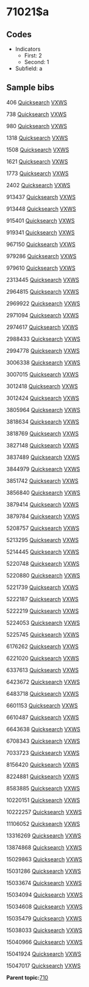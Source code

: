 # 71021$a

## Codes

-   Indicators
    -   First: 2
    -   Second: 1
-   Subfield: a

## Sample bibs

406 [Quicksearch](https://search.library.yale.edu/catalog/406) [VXWS](http://prodorbis.library.yale.edu:7014/vxws/GetHoldingsService?bibId=406)

738 [Quicksearch](https://search.library.yale.edu/catalog/738) [VXWS](http://prodorbis.library.yale.edu:7014/vxws/GetHoldingsService?bibId=738)

980 [Quicksearch](https://search.library.yale.edu/catalog/980) [VXWS](http://prodorbis.library.yale.edu:7014/vxws/GetHoldingsService?bibId=980)

1318 [Quicksearch](https://search.library.yale.edu/catalog/1318) [VXWS](http://prodorbis.library.yale.edu:7014/vxws/GetHoldingsService?bibId=1318)

1508 [Quicksearch](https://search.library.yale.edu/catalog/1508) [VXWS](http://prodorbis.library.yale.edu:7014/vxws/GetHoldingsService?bibId=1508)

1621 [Quicksearch](https://search.library.yale.edu/catalog/1621) [VXWS](http://prodorbis.library.yale.edu:7014/vxws/GetHoldingsService?bibId=1621)

1773 [Quicksearch](https://search.library.yale.edu/catalog/1773) [VXWS](http://prodorbis.library.yale.edu:7014/vxws/GetHoldingsService?bibId=1773)

2402 [Quicksearch](https://search.library.yale.edu/catalog/2402) [VXWS](http://prodorbis.library.yale.edu:7014/vxws/GetHoldingsService?bibId=2402)

913437 [Quicksearch](https://search.library.yale.edu/catalog/913437) [VXWS](http://prodorbis.library.yale.edu:7014/vxws/GetHoldingsService?bibId=913437)

913448 [Quicksearch](https://search.library.yale.edu/catalog/913448) [VXWS](http://prodorbis.library.yale.edu:7014/vxws/GetHoldingsService?bibId=913448)

915401 [Quicksearch](https://search.library.yale.edu/catalog/915401) [VXWS](http://prodorbis.library.yale.edu:7014/vxws/GetHoldingsService?bibId=915401)

919341 [Quicksearch](https://search.library.yale.edu/catalog/919341) [VXWS](http://prodorbis.library.yale.edu:7014/vxws/GetHoldingsService?bibId=919341)

967150 [Quicksearch](https://search.library.yale.edu/catalog/967150) [VXWS](http://prodorbis.library.yale.edu:7014/vxws/GetHoldingsService?bibId=967150)

979286 [Quicksearch](https://search.library.yale.edu/catalog/979286) [VXWS](http://prodorbis.library.yale.edu:7014/vxws/GetHoldingsService?bibId=979286)

979610 [Quicksearch](https://search.library.yale.edu/catalog/979610) [VXWS](http://prodorbis.library.yale.edu:7014/vxws/GetHoldingsService?bibId=979610)

2313445 [Quicksearch](https://search.library.yale.edu/catalog/2313445) [VXWS](http://prodorbis.library.yale.edu:7014/vxws/GetHoldingsService?bibId=2313445)

2964815 [Quicksearch](https://search.library.yale.edu/catalog/2964815) [VXWS](http://prodorbis.library.yale.edu:7014/vxws/GetHoldingsService?bibId=2964815)

2969922 [Quicksearch](https://search.library.yale.edu/catalog/2969922) [VXWS](http://prodorbis.library.yale.edu:7014/vxws/GetHoldingsService?bibId=2969922)

2971094 [Quicksearch](https://search.library.yale.edu/catalog/2971094) [VXWS](http://prodorbis.library.yale.edu:7014/vxws/GetHoldingsService?bibId=2971094)

2974617 [Quicksearch](https://search.library.yale.edu/catalog/2974617) [VXWS](http://prodorbis.library.yale.edu:7014/vxws/GetHoldingsService?bibId=2974617)

2988433 [Quicksearch](https://search.library.yale.edu/catalog/2988433) [VXWS](http://prodorbis.library.yale.edu:7014/vxws/GetHoldingsService?bibId=2988433)

2994778 [Quicksearch](https://search.library.yale.edu/catalog/2994778) [VXWS](http://prodorbis.library.yale.edu:7014/vxws/GetHoldingsService?bibId=2994778)

3006338 [Quicksearch](https://search.library.yale.edu/catalog/3006338) [VXWS](http://prodorbis.library.yale.edu:7014/vxws/GetHoldingsService?bibId=3006338)

3007015 [Quicksearch](https://search.library.yale.edu/catalog/3007015) [VXWS](http://prodorbis.library.yale.edu:7014/vxws/GetHoldingsService?bibId=3007015)

3012418 [Quicksearch](https://search.library.yale.edu/catalog/3012418) [VXWS](http://prodorbis.library.yale.edu:7014/vxws/GetHoldingsService?bibId=3012418)

3012424 [Quicksearch](https://search.library.yale.edu/catalog/3012424) [VXWS](http://prodorbis.library.yale.edu:7014/vxws/GetHoldingsService?bibId=3012424)

3805964 [Quicksearch](https://search.library.yale.edu/catalog/3805964) [VXWS](http://prodorbis.library.yale.edu:7014/vxws/GetHoldingsService?bibId=3805964)

3818634 [Quicksearch](https://search.library.yale.edu/catalog/3818634) [VXWS](http://prodorbis.library.yale.edu:7014/vxws/GetHoldingsService?bibId=3818634)

3818769 [Quicksearch](https://search.library.yale.edu/catalog/3818769) [VXWS](http://prodorbis.library.yale.edu:7014/vxws/GetHoldingsService?bibId=3818769)

3827148 [Quicksearch](https://search.library.yale.edu/catalog/3827148) [VXWS](http://prodorbis.library.yale.edu:7014/vxws/GetHoldingsService?bibId=3827148)

3837489 [Quicksearch](https://search.library.yale.edu/catalog/3837489) [VXWS](http://prodorbis.library.yale.edu:7014/vxws/GetHoldingsService?bibId=3837489)

3844979 [Quicksearch](https://search.library.yale.edu/catalog/3844979) [VXWS](http://prodorbis.library.yale.edu:7014/vxws/GetHoldingsService?bibId=3844979)

3851742 [Quicksearch](https://search.library.yale.edu/catalog/3851742) [VXWS](http://prodorbis.library.yale.edu:7014/vxws/GetHoldingsService?bibId=3851742)

3856840 [Quicksearch](https://search.library.yale.edu/catalog/3856840) [VXWS](http://prodorbis.library.yale.edu:7014/vxws/GetHoldingsService?bibId=3856840)

3879414 [Quicksearch](https://search.library.yale.edu/catalog/3879414) [VXWS](http://prodorbis.library.yale.edu:7014/vxws/GetHoldingsService?bibId=3879414)

3879784 [Quicksearch](https://search.library.yale.edu/catalog/3879784) [VXWS](http://prodorbis.library.yale.edu:7014/vxws/GetHoldingsService?bibId=3879784)

5208757 [Quicksearch](https://search.library.yale.edu/catalog/5208757) [VXWS](http://prodorbis.library.yale.edu:7014/vxws/GetHoldingsService?bibId=5208757)

5213295 [Quicksearch](https://search.library.yale.edu/catalog/5213295) [VXWS](http://prodorbis.library.yale.edu:7014/vxws/GetHoldingsService?bibId=5213295)

5214445 [Quicksearch](https://search.library.yale.edu/catalog/5214445) [VXWS](http://prodorbis.library.yale.edu:7014/vxws/GetHoldingsService?bibId=5214445)

5220748 [Quicksearch](https://search.library.yale.edu/catalog/5220748) [VXWS](http://prodorbis.library.yale.edu:7014/vxws/GetHoldingsService?bibId=5220748)

5220880 [Quicksearch](https://search.library.yale.edu/catalog/5220880) [VXWS](http://prodorbis.library.yale.edu:7014/vxws/GetHoldingsService?bibId=5220880)

5221739 [Quicksearch](https://search.library.yale.edu/catalog/5221739) [VXWS](http://prodorbis.library.yale.edu:7014/vxws/GetHoldingsService?bibId=5221739)

5222187 [Quicksearch](https://search.library.yale.edu/catalog/5222187) [VXWS](http://prodorbis.library.yale.edu:7014/vxws/GetHoldingsService?bibId=5222187)

5222219 [Quicksearch](https://search.library.yale.edu/catalog/5222219) [VXWS](http://prodorbis.library.yale.edu:7014/vxws/GetHoldingsService?bibId=5222219)

5224053 [Quicksearch](https://search.library.yale.edu/catalog/5224053) [VXWS](http://prodorbis.library.yale.edu:7014/vxws/GetHoldingsService?bibId=5224053)

5225745 [Quicksearch](https://search.library.yale.edu/catalog/5225745) [VXWS](http://prodorbis.library.yale.edu:7014/vxws/GetHoldingsService?bibId=5225745)

6176262 [Quicksearch](https://search.library.yale.edu/catalog/6176262) [VXWS](http://prodorbis.library.yale.edu:7014/vxws/GetHoldingsService?bibId=6176262)

6221020 [Quicksearch](https://search.library.yale.edu/catalog/6221020) [VXWS](http://prodorbis.library.yale.edu:7014/vxws/GetHoldingsService?bibId=6221020)

6337613 [Quicksearch](https://search.library.yale.edu/catalog/6337613) [VXWS](http://prodorbis.library.yale.edu:7014/vxws/GetHoldingsService?bibId=6337613)

6423672 [Quicksearch](https://search.library.yale.edu/catalog/6423672) [VXWS](http://prodorbis.library.yale.edu:7014/vxws/GetHoldingsService?bibId=6423672)

6483718 [Quicksearch](https://search.library.yale.edu/catalog/6483718) [VXWS](http://prodorbis.library.yale.edu:7014/vxws/GetHoldingsService?bibId=6483718)

6601153 [Quicksearch](https://search.library.yale.edu/catalog/6601153) [VXWS](http://prodorbis.library.yale.edu:7014/vxws/GetHoldingsService?bibId=6601153)

6610487 [Quicksearch](https://search.library.yale.edu/catalog/6610487) [VXWS](http://prodorbis.library.yale.edu:7014/vxws/GetHoldingsService?bibId=6610487)

6643638 [Quicksearch](https://search.library.yale.edu/catalog/6643638) [VXWS](http://prodorbis.library.yale.edu:7014/vxws/GetHoldingsService?bibId=6643638)

6708343 [Quicksearch](https://search.library.yale.edu/catalog/6708343) [VXWS](http://prodorbis.library.yale.edu:7014/vxws/GetHoldingsService?bibId=6708343)

7033723 [Quicksearch](https://search.library.yale.edu/catalog/7033723) [VXWS](http://prodorbis.library.yale.edu:7014/vxws/GetHoldingsService?bibId=7033723)

8156420 [Quicksearch](https://search.library.yale.edu/catalog/8156420) [VXWS](http://prodorbis.library.yale.edu:7014/vxws/GetHoldingsService?bibId=8156420)

8224881 [Quicksearch](https://search.library.yale.edu/catalog/8224881) [VXWS](http://prodorbis.library.yale.edu:7014/vxws/GetHoldingsService?bibId=8224881)

8583885 [Quicksearch](https://search.library.yale.edu/catalog/8583885) [VXWS](http://prodorbis.library.yale.edu:7014/vxws/GetHoldingsService?bibId=8583885)

10220151 [Quicksearch](https://search.library.yale.edu/catalog/10220151) [VXWS](http://prodorbis.library.yale.edu:7014/vxws/GetHoldingsService?bibId=10220151)

10222257 [Quicksearch](https://search.library.yale.edu/catalog/10222257) [VXWS](http://prodorbis.library.yale.edu:7014/vxws/GetHoldingsService?bibId=10222257)

11106052 [Quicksearch](https://search.library.yale.edu/catalog/11106052) [VXWS](http://prodorbis.library.yale.edu:7014/vxws/GetHoldingsService?bibId=11106052)

13316269 [Quicksearch](https://search.library.yale.edu/catalog/13316269) [VXWS](http://prodorbis.library.yale.edu:7014/vxws/GetHoldingsService?bibId=13316269)

13874868 [Quicksearch](https://search.library.yale.edu/catalog/13874868) [VXWS](http://prodorbis.library.yale.edu:7014/vxws/GetHoldingsService?bibId=13874868)

15029863 [Quicksearch](https://search.library.yale.edu/catalog/15029863) [VXWS](http://prodorbis.library.yale.edu:7014/vxws/GetHoldingsService?bibId=15029863)

15031286 [Quicksearch](https://search.library.yale.edu/catalog/15031286) [VXWS](http://prodorbis.library.yale.edu:7014/vxws/GetHoldingsService?bibId=15031286)

15033674 [Quicksearch](https://search.library.yale.edu/catalog/15033674) [VXWS](http://prodorbis.library.yale.edu:7014/vxws/GetHoldingsService?bibId=15033674)

15034094 [Quicksearch](https://search.library.yale.edu/catalog/15034094) [VXWS](http://prodorbis.library.yale.edu:7014/vxws/GetHoldingsService?bibId=15034094)

15034608 [Quicksearch](https://search.library.yale.edu/catalog/15034608) [VXWS](http://prodorbis.library.yale.edu:7014/vxws/GetHoldingsService?bibId=15034608)

15035479 [Quicksearch](https://search.library.yale.edu/catalog/15035479) [VXWS](http://prodorbis.library.yale.edu:7014/vxws/GetHoldingsService?bibId=15035479)

15038033 [Quicksearch](https://search.library.yale.edu/catalog/15038033) [VXWS](http://prodorbis.library.yale.edu:7014/vxws/GetHoldingsService?bibId=15038033)

15040966 [Quicksearch](https://search.library.yale.edu/catalog/15040966) [VXWS](http://prodorbis.library.yale.edu:7014/vxws/GetHoldingsService?bibId=15040966)

15041924 [Quicksearch](https://search.library.yale.edu/catalog/15041924) [VXWS](http://prodorbis.library.yale.edu:7014/vxws/GetHoldingsService?bibId=15041924)

15047017 [Quicksearch](https://search.library.yale.edu/catalog/15047017) [VXWS](http://prodorbis.library.yale.edu:7014/vxws/GetHoldingsService?bibId=15047017)

**Parent topic:**[710](../../tags/710/710.md)


